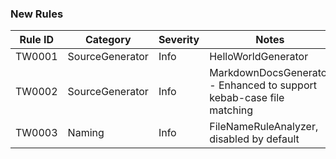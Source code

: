 ### New Rules

Rule ID | Category | Severity | Notes
--------|----------|----------|-------
TW0001 | SourceGenerator | Info | HelloWorldGenerator
TW0002 | SourceGenerator | Info | MarkdownDocsGenerator - Enhanced to support kebab-case file matching
TW0003 | Naming | Info | FileNameRuleAnalyzer, disabled by default
